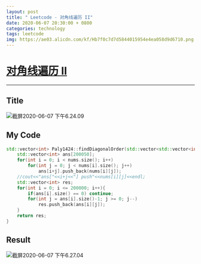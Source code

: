 ```yaml
---
layout: post
title: " Leetcode - 对角线遍历 II"
date: 2020-06-07 20:30:00 + 0800
categories: technology
tags: leetcode
img: https://ae03.alicdn.com/kf/Hb7f0c7d7d5844015954e4ea058d9d6710.png
---
```

# [对角线遍历 II](https://leetcode-cn.com/problems/diagonal-traverse-ii/)

---

## Title

![截屏2020-06-07 下午6.24.09](https://tva1.sinaimg.cn/large/007S8ZIlly1gfjweajgajj30yk0mwjug.jpg)

## My Code

```c++
std::vector<int> Paly1424::findDiagonalOrder(std::vector<std::vector<int>> &nums) {
    std::vector<int> ans[200050];
    for(int i = 0; i < nums.size(); i++)
        for(int j = 0; j < nums[i].size(); j++)
            ans[i+j].push_back(nums[i][j]);
    //cout<<"ans["<<i+j<<"] push"<<nums[i][j]<<endl;
    std::vector<int> res;
    for(int i = 0; i <= 200000; i++){
        if(ans[i].size() == 0) continue;
        for(int j = ans[i].size()-1; j >= 0; j--)
            res.push_back(ans[i][j]);
    }
    return res;
}
```

## Result

![截屏2020-06-07 下午6.27.04](https://tva1.sinaimg.cn/large/007S8ZIlly1gfjwhbgfj7j30ve09ojsj.jpg)

